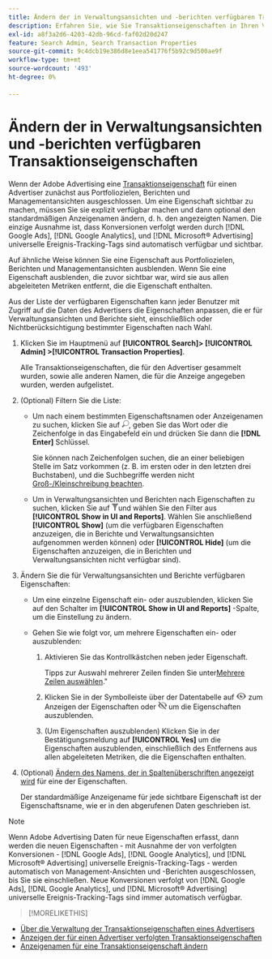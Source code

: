 ```yaml
---
title: Ändern der in Verwaltungsansichten und -berichten verfügbaren Transaktionseigenschaften
description: Erfahren Sie, wie Sie Transaktionseigenschaften in Ihren Verwaltungsansichten und -berichten verfügbar machen.
exl-id: a8f3a2d6-4203-42db-96cd-faf02d20d247
feature: Search Admin, Search Transaction Properties
source-git-commit: 9c4dcb19e386d8e1eea541776f5b92c9d500ae9f
workflow-type: tm+mt
source-wordcount: '493'
ht-degree: 0%

---
```


# Ändern der in Verwaltungsansichten und -berichten verfügbaren Transaktionseigenschaften

Wenn der Adobe Advertising eine [Transaktionseigenschaft](/help/search-social-commerce/glossary.md#s-t) für einen Advertiser zunächst aus Portfoliozielen, Berichten und Managementansichten ausgeschlossen. Um eine Eigenschaft sichtbar zu machen, müssen Sie sie explizit verfügbar machen und dann optional den standardmäßigen Anzeigenamen ändern, d. h. den angezeigten Namen. Die einzige Ausnahme ist, dass Konversionen verfolgt werden durch [!DNL Google Ads], [!DNL Google Analytics], und [!DNL Microsoft® Advertising] universelle Ereignis-Tracking-Tags sind automatisch verfügbar und sichtbar.

Auf ähnliche Weise können Sie eine Eigenschaft aus Portfoliozielen, Berichten und Managementansichten ausblenden. Wenn Sie eine Eigenschaft ausblenden, die zuvor sichtbar war, wird sie aus allen abgeleiteten Metriken entfernt, die die Eigenschaft enthalten.

Aus der Liste der verfügbaren Eigenschaften kann jeder Benutzer mit Zugriff auf die Daten des Advertisers die Eigenschaften anpassen, die er für Verwaltungsansichten und Berichte sieht, einschließlich oder Nichtberücksichtigung bestimmter Eigenschaften nach Wahl.

1. Klicken Sie im Hauptmenü auf **[!UICONTROL Search]> [!UICONTROL Admin] >[!UICONTROL Transaction Properties]**.

   Alle Transaktionseigenschaften, die für den Advertiser gesammelt wurden, sowie alle anderen Namen, die für die Anzeige angegeben wurden, werden aufgelistet.

1. (Optional) Filtern Sie die Liste:

   * Um nach einem bestimmten Eigenschaftsnamen oder Anzeigenamen zu suchen, klicken Sie auf ![Suche](/help/search-social-commerce/assets/search.png "Suche"), geben Sie das Wort oder die Zeichenfolge in das Eingabefeld ein und drücken Sie dann die **[!DNL Enter]** Schlüssel.

     Sie können nach Zeichenfolgen suchen, die an einer beliebigen Stelle im Satz vorkommen (z. B. im ersten oder in den letzten drei Buchstaben), und die Suchbegriffe werden nicht [Groß-/Kleinschreibung beachten](/help/search-social-commerce/glossary.md#c-d).

   * Um in Verwaltungsansichten und Berichten nach Eigenschaften zu suchen, klicken Sie auf ![Filter](/help/search-social-commerce/assets/filter.png "Filter")und wählen Sie den Filter aus **[!UICONTROL Show in UI and Reports]**. Wählen Sie anschließend **[!UICONTROL Show]** (um die verfügbaren Eigenschaften anzuzeigen, die in Berichte und Verwaltungsansichten aufgenommen werden können) oder **[!UICONTROL Hide]** (um die Eigenschaften anzuzeigen, die in Berichten und Verwaltungsansichten nicht verfügbar sind).

1. Ändern Sie die für Verwaltungsansichten und Berichte verfügbaren Eigenschaften:

   * Um eine einzelne Eigenschaft ein- oder auszublenden, klicken Sie auf den Schalter im **[!UICONTROL Show in UI and Reports]** -Spalte, um die Einstellung zu ändern.

   * Gehen Sie wie folgt vor, um mehrere Eigenschaften ein- oder auszublenden:

      1. Aktivieren Sie das Kontrollkästchen neben jeder Eigenschaft.

         Tipps zur Auswahl mehrerer Zeilen finden Sie unter[Mehrere Zeilen auswählen](/help/search-social-commerce/common-tasks/navigation-editing-selection/multiple-rows-select.md).&quot;

      1. Klicken Sie in der Symbolleiste über der Datentabelle auf ![Anzeigen](/help/search-social-commerce/assets/show.png "Anzeigen") zum Anzeigen der Eigenschaften oder ![Ausblenden](/help/search-social-commerce/assets/hide.png "Ausblenden") um die Eigenschaften auszublenden.

      1. (Um Eigenschaften auszublenden) Klicken Sie in der Bestätigungsmeldung auf **[!UICONTROL Yes]** um die Eigenschaften auszublenden, einschließlich des Entfernens aus allen abgeleiteten Metriken, die die Eigenschaften enthalten.

1. (Optional) [Ändern des Namens, der in Spaltenüberschriften angezeigt wird](transaction-property-edit-display-name.md) für eine der Eigenschaften.

   Der standardmäßige Anzeigename für jede sichtbare Eigenschaft ist der Eigenschaftsname, wie er in den abgerufenen Daten geschrieben ist.

>[!NOTE]
>
>Wenn Adobe Advertising Daten für neue Eigenschaften erfasst, dann werden die neuen Eigenschaften - mit Ausnahme der von verfolgten Konversionen - [!DNL Google Ads], [!DNL Google Analytics], und [!DNL Microsoft® Advertising] universelle Ereignis-Tracking-Tags - werden automatisch von Management-Ansichten und -Berichten ausgeschlossen, bis Sie sie einschließen. Neue Konversionen verfolgt von [!DNL Google Ads], [!DNL Google Analytics], und [!DNL Microsoft® Advertising] universelle Ereignis-Tracking-Tags sind immer automatisch verfügbar.

>[!MORELIKETHIS]
>
* [Über die Verwaltung der Transaktionseigenschaften eines Advertisers](transaction-property-about.md)
* [Anzeigen der für einen Advertiser verfolgten Transaktionseigenschaften](transaction-property-view-tracked.md)
* [Anzeigenamen für eine Transaktionseigenschaft ändern](transaction-property-edit-display-name.md)
